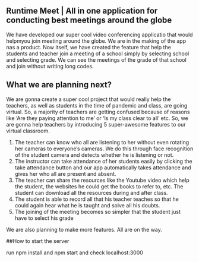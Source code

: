 ## Runtime Meet | All in one application for conducting best meetings around the globe

We have developed our super cool video conferencing applicatio that would helpmyou join meeting around the globe. We are in the making of the app nas a product. Now itself, we have created the feature that help the students and teacher join a meeting of a school simply by selecting school and selecting grade. We can see the meetings of the grade of that school and join without writing long codes.

## What we are planning next?

We are gonna create a super cool project that would really help the teachers, as well as students in the time of pandemic and class, are going virtual. So, a majority of teachers are getting confused because of reasons like ‘Are they paying attention to me’ or ‘Is my class clear to all’ etc. So, we are gonna help teachers by introducing 5 super-awesome features to our virtual classroom.

1. The teacher can know who all are listening to her without even rotating her cameras to everyone’s cameras. We do this through face recognition of the student camera and detects whether he is listening or not.
2. The instructor can take attendance of her students easily by clicking the take attendance button and our app automatically takes attendance and gives her who all are present and absent.
3. The teacher can share the resources like the Youtube video which help the student, the websites he could get the books to refer to, etc. The student can download all the resources during and after class.
4. The student is able to record all that his teacher teaches so that he could again hear what he is taught and solve all his doubts.
5. The joining of the meeting becomes so simpler that the student just have to select his grade

We are also planning to make more features. All are on the way.

##How to start the server

run npm install and npm start and check localhost:3000
